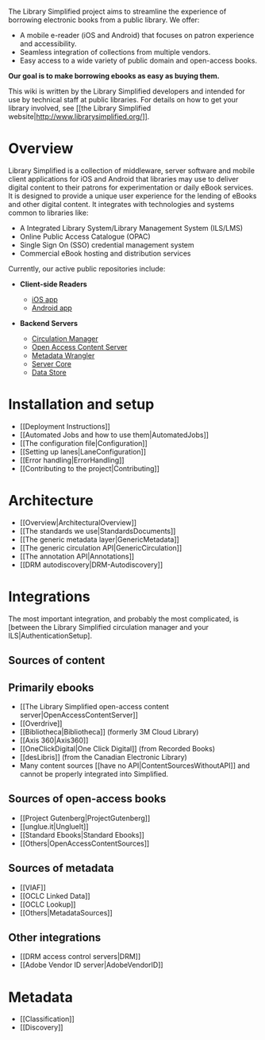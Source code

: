 The Library Simplified project aims to streamline the experience of borrowing electronic books from a public library. We offer:

* A mobile e-reader (iOS and Android) that focuses on patron experience and accessibility.
* Seamless integration of collections from multiple vendors.
* Easy access to a wide variety of public domain and open-access books.

**Our goal is to make borrowing ebooks as easy as buying them.**

This wiki is written by the Library Simplified developers and intended for use by technical staff at public libraries. For details on how to get your library involved, see [[the Library Simplified website|http://www.librarysimplified.org/]].

# Overview

Library Simplified is a collection of middleware, server software and mobile client applications for iOS and Android that libraries may use to deliver digital content to their patrons for experimentation or daily eBook services. It is designed to provide a unique user experience for the lending of eBooks and other digital content. It integrates with technologies and systems common to libraries like:

* A Integrated Library System/Library Management System (ILS/LMS)
* Online Public Access Catalogue (OPAC)
* Single Sign On (SSO) credential management system 
* Commercial eBook hosting and distribution services

Currently, our active public repositories include:

- **Client-side Readers**
  - [iOS app](https://github.com/NYPL-Simplified/Simplified-iOS)
  - [Android app](https://github.com/NYPL-Simplified/Simplified-Android)

- **Backend Servers**
  - [Circulation Manager](https://github.com/NYPL-Simplified/circulation)
  - [Open Access Content Server](https://github.com/NYPL-Simplified/content-server)
  - [Metadata Wrangler](https://github.com/NYPL-Simplified/metadata-wrangler)
  - [Server Core](https://github.com/NYPL/Simplified-server-core)
  - [Data Store](https://github.com/NYPL-Simplified/data)

# Installation and setup

* [[Deployment Instructions]]
* [[Automated Jobs and how to use them|AutomatedJobs]]
* [[The configuration file|Configuration]]
* [[Setting up lanes|LaneConfiguration]]
* [[Error handling|ErrorHandling]]
* [[Contributing to the project|Contributing]]

# Architecture

* [[Overview|ArchitecturalOverview]]
* [[The standards we use|StandardsDocuments]]
* [[The generic metadata layer|GenericMetadata]]
* [[The generic circulation API|GenericCirculation]]
* [[The annotation API|Annotations]]
* [[DRM autodiscovery|DRM-Autodiscovery]]

# Integrations

The most important integration, and probably the most complicated, is [between the Library Simplified circulation manager and your ILS|AuthenticationSetup].

## Sources of content

## Primarily ebooks

* [[The Library Simplified open-access content server|OpenAccessContentServer]]
* [[Overdrive]]
* [[Bibliotheca|Bibliotheca]] (formerly 3M Cloud Library)
* [[Axis 360|Axis360]]
* [[OneClickDigital|One Click Digital]] (from Recorded Books)
* [[desLibris]] (from the Canadian Electronic Library)
* Many content sources [[have no API|ContentSourcesWithoutAPI]] and cannot be properly integrated into Simplified.

## Sources of open-access books

* [[Project Gutenberg|ProjectGutenberg]]
* [[unglue.it|UnglueIt]]
* [[Standard Ebooks|Standard Ebooks]]
* [[Others|OpenAccessContentSources]]

## Sources of metadata

* [[VIAF]]
* [[OCLC Linked Data]]
* [[OCLC Lookup]]
* [[Others|MetadataSources]]

## Other integrations

* [[DRM access control servers|DRM]]
* [[Adobe Vendor ID server|AdobeVendorID]]

# Metadata

* [[Classification]]
* [[Discovery]]